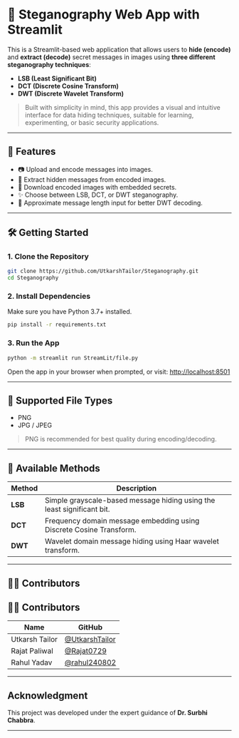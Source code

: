 # 🔐 Steganography Web App with Streamlit

This is a Streamlit-based web application that allows users to **hide (encode)** and **extract (decode)** secret messages in images using **three different steganography techniques**:

- **LSB (Least Significant Bit)**
- **DCT (Discrete Cosine Transform)**
- **DWT (Discrete Wavelet Transform)**

> Built with simplicity in mind, this app provides a visual and intuitive interface for data hiding techniques, suitable for learning, experimenting, or basic security applications.

---

## 🚀 Features

- 📷 Upload and encode messages into images.
- 🧠 Extract hidden messages from encoded images.
- 💾 Download encoded images with embedded secrets.
- ✨ Choose between LSB, DCT, or DWT steganography.
- 🧪 Approximate message length input for better DWT decoding.

---

## 🛠️ Getting Started

### 1. Clone the Repository

```bash
git clone https://github.com/UtkarshTailor/Steganography.git
cd Steganography
```

### 2. Install Dependencies

Make sure you have Python 3.7+ installed.

```bash
pip install -r requirements.txt
```


### 3. Run the App

```bash
python -m streamlit run StreamLit/file.py
```

Open the app in your browser when prompted, or visit: [http://localhost:8501](http://localhost:8501)

---

## 📸 Supported File Types

- PNG
- JPG / JPEG

> PNG is recommended for best quality during encoding/decoding.

---

## 🧪 Available Methods

| Method | Description |
|--------|-------------|
| **LSB** | Simple grayscale-based message hiding using the least significant bit. |
| **DCT** | Frequency domain message embedding using Discrete Cosine Transform. |
| **DWT** | Wavelet domain message hiding using Haar wavelet transform. |

---

## 👨‍💻 Contributors


## 👨‍💻 Contributors

| Name | GitHub |  
|------|--------|  
| Utkarsh Tailor | [@UtkarshTailor](https://github.com/UtkarshTailor) |  
| Rajat Paliwal | [@Rajat0729](https://github.com/Rajat0729) |  
| Rahul Yadav | [@rahul240802](https://github.com/rahul240802) |


---

## Acknowledgment

This project was developed under the expert guidance of **Dr. Surbhi Chabbra**.

---

